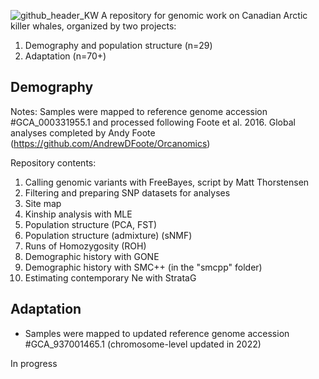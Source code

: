 ![github_header_KW](https://github.com/edegreef/killerwhale-resequencing/assets/49288304/97aa6c79-2999-4e89-8836-5c125a76c3f4)
A repository for genomic work on Canadian Arctic killer whales, organized by two projects: 
1. Demography and population structure (n=29)
2. Adaptation (n=70+)


## Demography
Notes: Samples were mapped to reference genome accession #GCA_000331955.1 and processed following Foote et al. 2016. Global analyses completed by Andy Foote (https://github.com/AndrewDFoote/Orcanomics)

Repository contents:
1) Calling genomic variants with FreeBayes, script by Matt Thorstensen
2) Filtering and preparing SNP datasets for analyses
3) Site map
4) Kinship analysis with MLE
5) Population structure (PCA, FST)
6) Population structure (admixture) (sNMF)
7) Runs of Homozygosity (ROH)
8) Demographic history with GONE
9) Demographic history with SMC++ (in the "smcpp" folder)
10) Estimating contemporary Ne with StrataG

## Adaptation
* Samples were mapped to updated reference genome accession #GCA_937001465.1 (chromosome-level updated in 2022)
  
In progress
